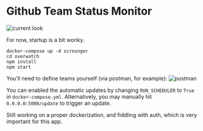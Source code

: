 # Github Team Status Monitor

![current look](https://d2ppvlu71ri8gs.cloudfront.net/items/0b3o3D1U261P3K0l072x/Screen%20Shot%202017-06-10%20at%2011.57.35%20PM.png?v=8f5987e6)

For now, startup is a bit wonky.

```
docker-compose up -d scrounger
cd overwatch
npm install
npm start
```

You'll need to define teams yourself (via postman, for example):
![postman](https://d2ppvlu71ri8gs.cloudfront.net/items/1C2L1x3s0N0m2Z103F2z/Screen%20Shot%202017-06-10%20at%2011.48.17%20PM.png?v=f3fd0f05)

You can enabled the automatic updates by changing `RUN_SCHEDULER` to `True` in `docker-compose.yml`. Alternatively, you may manually hit `0.0.0.0:5000/update` to trigger an update.

Still working on a proper dockerization, and fiddling with auth, which is very
important for this app.